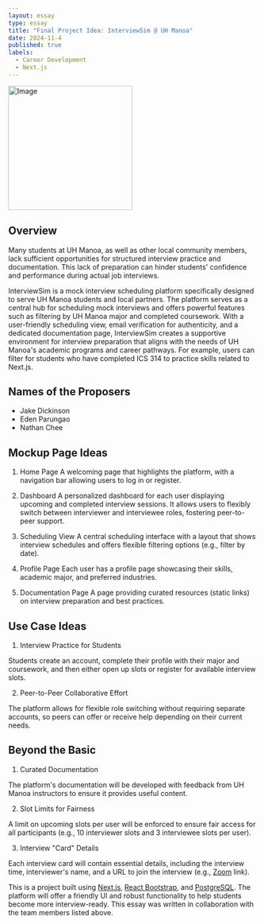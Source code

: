 ```yaml
---
layout: essay
type: essay
title: "Final Project Idea: InterviewSim @ UH Manoa"
date: 2024-11-4
published: true
labels:
  - Career Development
  - Next.js
---
```


<img alt="Image" src="https://seeklogo.com/images/N/next-js-logo-7929BCD36F-seeklogo.com.png" width=250px>

## Overview

Many students at UH Manoa, as well as other local community members, lack sufficient opportunities for structured interview practice and documentation. This lack of preparation can hinder students' confidence and performance during actual job interviews.

InterviewSim is a mock interview scheduling platform specifically designed to serve UH Manoa students and local partners. The platform serves as a central hub for scheduling mock interviews and offers powerful features such as filtering by UH Manoa major and completed coursework. With a user-friendly scheduling view, email verification for authenticity, and a dedicated documentation page, InterviewSim creates a supportive environment for interview preparation that aligns with the needs of UH Manoa's academic programs and career pathways. For example, users can filter for students who have completed ICS 314 to practice skills related to Next.js.

## Names of the Proposers

- Jake Dickinson
- Eden Parungao
- Nathan Chee

## Mockup Page Ideas

1. Home Page
  A welcoming page that highlights the platform, with a navigation bar allowing users to log in or register.

2. Dashboard
  A personalized dashboard for each user displaying upcoming and completed interview sessions. It allows users to flexibly switch between interviewer and interviewee roles, fostering peer-to-peer support.

3. Scheduling View
  A central scheduling interface with a layout that shows interview schedules and offers flexible filtering options (e.g., filter by date).

4. Profile Page
  Each user has a profile page showcasing their skills, academic major, and preferred industries.

5. Documentation Page
  A page providing curated resources (static links) on interview preparation and best practices.

## Use Case Ideas

1. Interview Practice for Students

  Students create an account, complete their profile with their major and coursework, and then either open up slots or register for available interview slots.

2. Peer-to-Peer Collaborative Effort

  The platform allows for flexible role switching without requiring separate accounts, so peers can offer or receive help depending on their current needs.

## Beyond the Basic

1. Curated Documentation

  The platform's documentation will be developed with feedback from UH Manoa instructors to ensure it provides useful content.

2. Slot Limits for Fairness

  A limit on upcoming slots per user will be enforced to ensure fair access for all participants (e.g., 10 interviewer slots and 3 interviewee slots per user).

3. Interview "Card" Details

  Each interview card will contain essential details, including the interview time, interviewer's name, and a URL to join the interview (e.g., [Zoom](https://www.zoom.com/) link).

This is a project built using [Next.js](https://nextjs.org/), [React Bootstrap](https://react-bootstrap.netlify.app/), and [PostgreSQL](https://www.postgresql.org/). The platform will offer a friendly UI and robust functionality to help students become more interview-ready. This essay was written in collaboration with the team members listed above.